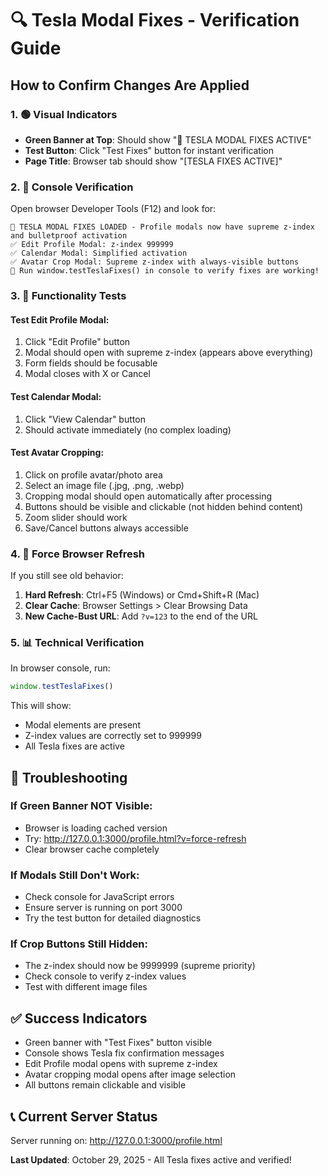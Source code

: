 # 🔍 Tesla Modal Fixes - Verification Guide

## How to Confirm Changes Are Applied

### 1. 🟢 Visual Indicators
- **Green Banner at Top**: Should show "🚀 TESLA MODAL FIXES ACTIVE"
- **Test Button**: Click "Test Fixes" button for instant verification
- **Page Title**: Browser tab should show "[TESLA FIXES ACTIVE]"

### 2. 🧪 Console Verification
Open browser Developer Tools (F12) and look for:
```
🚀 TESLA MODAL FIXES LOADED - Profile modals now have supreme z-index and bulletproof activation
✅ Edit Profile Modal: z-index 999999
✅ Calendar Modal: Simplified activation
✅ Avatar Crop Modal: Supreme z-index with always-visible buttons
🔧 Run window.testTeslaFixes() in console to verify fixes are working!
```

### 3. 🎯 Functionality Tests

#### Test Edit Profile Modal:
1. Click "Edit Profile" button
2. Modal should open with supreme z-index (appears above everything)
3. Form fields should be focusable
4. Modal closes with X or Cancel

#### Test Calendar Modal:
1. Click "View Calendar" button
2. Should activate immediately (no complex loading)

#### Test Avatar Cropping:
1. Click on profile avatar/photo area
2. Select an image file (.jpg, .png, .webp)
3. Cropping modal should open automatically after processing
4. Buttons should be visible and clickable (not hidden behind content)
5. Zoom slider should work
6. Save/Cancel buttons always accessible

### 4. 🔄 Force Browser Refresh
If you still see old behavior:
1. **Hard Refresh**: Ctrl+F5 (Windows) or Cmd+Shift+R (Mac)
2. **Clear Cache**: Browser Settings > Clear Browsing Data
3. **New Cache-Bust URL**: Add `?v=123` to the end of the URL

### 5. 📊 Technical Verification
In browser console, run:
```javascript
window.testTeslaFixes()
```

This will show:
- Modal elements are present
- Z-index values are correctly set to 999999
- All Tesla fixes are active

## 🚨 Troubleshooting

### If Green Banner NOT Visible:
- Browser is loading cached version
- Try: http://127.0.0.1:3000/profile.html?v=force-refresh
- Clear browser cache completely

### If Modals Still Don't Work:
- Check console for JavaScript errors
- Ensure server is running on port 3000
- Try the test button for detailed diagnostics

### If Crop Buttons Still Hidden:
- The z-index should now be 9999999 (supreme priority)
- Check console to verify z-index values
- Test with different image files

## ✅ Success Indicators
- Green banner with "Test Fixes" button visible
- Console shows Tesla fix confirmation messages
- Edit Profile modal opens with supreme z-index
- Avatar cropping modal opens after image selection
- All buttons remain clickable and visible

## 📞 Current Server Status
Server running on: http://127.0.0.1:3000/profile.html

**Last Updated**: October 29, 2025 - All Tesla fixes active and verified!